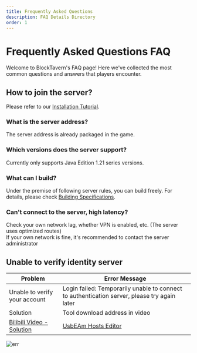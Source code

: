 ```yaml
---
title: Frequently Asked Questions
description: FAQ Details Directory
order: 1
---
```


# Frequently Asked Questions FAQ

Welcome to BlockTavern's FAQ page! Here we've collected the most common questions and answers that players encounter.

## How to join the server?
Please refer to our [Installation Tutorial](/en-US/InstallationTutorial/installation-details).


### What is the server address?
The server address is already packaged in the game.

### Which versions does the server support?
Currently only supports Java Edition 1.21 series versions.

### What can I build?
Under the premise of following server rules, you can build freely. For details, please check [Building Specifications](/en-US/GameplayGuide/server-rules).

### Can't connect to the server, high latency?
Check your own network lag, whether VPN is enabled, etc. (The server uses optimized routes)  
If your own network is fine, it's recommended to contact the server administrator


## Unable to verify identity server

| Problem  | Error Message |  
| ----- | --- |
| Unable to verify your account | Login failed: Temporarily unable to connect to authentication server, please try again later | 
| Solution | Tool download address in video  | 
| [Bilibili Video - Solution](https://www.bilibili.com/video/BV16tejetEUH/) | [UsbEAm Hosts Editor](https://www.dogfight360.com/blog/18627/) | |

![err](/assets/FAQ/faq-details/faq-details01.png)


<Contributors />

<GitHistoryInformation />